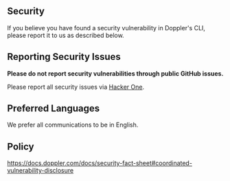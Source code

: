 ## Security

If you believe you have found a security vulnerability in Doppler's CLI, please report it to us as described below.

## Reporting Security Issues

**Please do not report security vulnerabilities through public GitHub issues.**

Please report all security issues via [Hacker One](https://hackerone.com/doppler).

## Preferred Languages

We prefer all communications to be in English.

## Policy

https://docs.doppler.com/docs/security-fact-sheet#coordinated-vulnerability-disclosure
